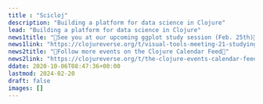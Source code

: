 ```yaml
---
title : "Scicloj"
description: "Building a platform for data science in Clojure"
lead: "Building a platform for data science in Clojure"
news1title: "📅See you at our upcoming ggplot study session (Feb. 25th)📅"
news1link: "https://clojureverse.org/t/visual-tools-meeting-21-studying-ggplot/"
news2title: "📅Follow more events on the Clojure Calendar Feed📅"
news2link: "https://clojureverse.org/t/the-clojure-events-calendar-feed-turns-2/9527"
ddate: 2020-10-06T08:47:36+00:00
lastmod: 2024-02-20
draft: false
images: []
---
```

